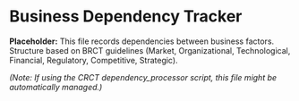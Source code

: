 # Business Dependency Tracker

**Placeholder:** This file records dependencies between business factors. Structure based on BRCT guidelines (Market, Organizational, Technological, Financial, Regulatory, Competitive, Strategic).

_(Note: If using the CRCT dependency_processor script, this file might be automatically managed.)_
